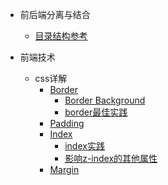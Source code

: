 * 前后端分离与结合
  
  * [目录结构参考](前后端分离与结合/目录结构参考.md)
  
* 前端技术
  * css详解
    * [Border](前端技术/css详解/border/border.md)
      * [Border Background](前端技术/css详解/border/border_background.md)
      * [border最佳实践](前端技术/css详解/border/border最佳实践.md)
    * [Padding](前端技术/css详解/padding/padding.md)
    * [Index](前端技术/css详解/z-index/z-index.md)
      * [index实践](前端技术/css详解/z-index/z-index实践.md)
      * [影响z-index的其他属性](前端技术/css详解/z-index/影响z-index的其他属性.md)
    * [Margin](前端技术/css详解/margin.md)
    
